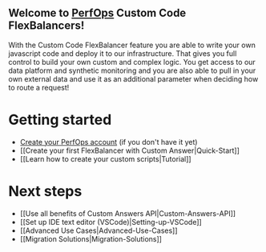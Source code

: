 ## Welcome to [PerfOps](https://perfops.net/) Custom Code FlexBalancers!

With the Custom Code FlexBalancer feature you are able to write your own javascript code and deploy it to our infrastructure. That gives you full control to build your own custom and complex logic. You get access to our data platform and synthetic monitoring and you are also able to pull in your own external data and use it as an additional parameter when deciding how to route a request!



# Getting started 

* [Create your PerfOps account](https://panel.perfops.net/register) (if you don't have it yet)
* [[Create your first FlexBalancer with Custom Answer|Quick-Start]]
* [[Learn how to create your custom scripts|Tutorial]]

# Next steps

* [[Use all benefits of Custom Answers API|Custom-Answers-API]]
* [[Set up IDE text editor (VSCode)|Setting-up-VSCode]]
* [[Advanced Use Cases|Advanced-Use-Cases]]
* [[Migration Solutions|Migration-Solutions]]

